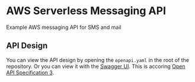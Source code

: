 # AWS Serverless Messaging API
Example AWS messaging API for SMS and mail

## API Design
You can view the API design by opening the `openapi.yaml` in the root of the repository.
Or you can view it with the [Swagger UI](https://petstore.swagger.io/?url=https%3A%2F%2Fraw.githubusercontent.com%2Freefstah%2FAWS_Serverless_Messaging_API%2Fmaster%2Fopenapi.yaml). This is accoring [Open API Specification 3](https://github.com/OAI/OpenAPI-Specification/blob/master/versions/3.0.0.md).
